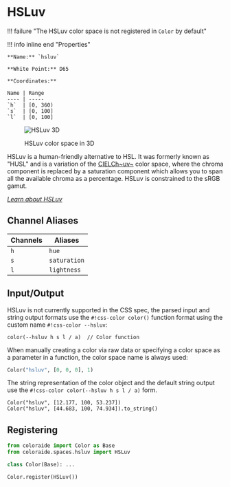 # HSLuv

!!! failure "The HSLuv color space is not registered in `Color` by default"

<div class="info-container" markdown>
!!! info inline end "Properties"

    **Name:** `hsluv`

    **White Point:** D65

    **Coordinates:**

    Name | Range
    ---- | -----
    `h`  | [0, 360)
    `s`  | [0, 100]
    `l`  | [0, 100]

<figure markdown>

![HSLuv 3D](../images/hsluv-3d.png)

<figcaption markdown>
HSLuv color space in 3D
</figcaption>
</figure>

HSLuv is a human-friendly alternative to HSL. It was formerly known as "HUSL" and is a variation of the
[CIELCh~uv~](./lchuv.md) color space, where the chroma component is replaced by a saturation component which allows you
to span all the available chroma as a percentage. HSLuv is constrained to the sRGB gamut.

_[Learn about HSLuv](https://www.hsluv.org/)_
</div>

## Channel Aliases

Channels    | Aliases
----------- | -------
`h`         | `hue`
`s`         | `saturation`
`l`         | `lightness`

## Input/Output

HSLuv is not currently supported in the CSS spec, the parsed input and string output formats use the
`#!css-color color()` function format using the custom name `#!css-color --hsluv`:

```css-color
color(--hsluv h s l / a)  // Color function
```

When manually creating a color via raw data or specifying a color space as a parameter in a function, the color
space name is always used:

```py
Color("hsluv", [0, 0, 0], 1)
```

The string representation of the color object and the default string output use the
`#!css-color color(--hsluv h s l / a)` form.

```playground
Color("hsluv", [12.177, 100, 53.237])
Color("hsluv", [44.683, 100, 74.934]).to_string()
```

## Registering

```py
from coloraide import Color as Base
from coloraide.spaces.hsluv import HSLuv

class Color(Base): ...

Color.register(HSLuv())
```
